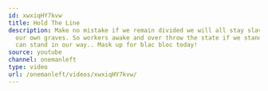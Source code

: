 ```yaml
---
id: xwxiqHY7kvw
title: Hold The Line
description: Make no mistake if we remain divided we will all stay slaves, digging
  our own graves. So workers awake and over throw the state if we stand united nothing
  can stand in our way.. Mask up for blac bloc today!
source: youtube
channel: onemanleft
type: video
url: /onemanleft/videos/xwxiqHY7kvw/
---
```

